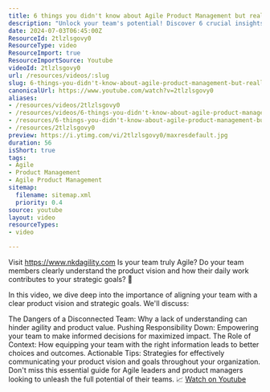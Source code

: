 ```yaml
---
title: 6 things you didn't know about Agile Product Management but really should Part 2
description: "Unlock your team's potential! Discover 6 crucial insights on Agile Product Management to align vision and strategy for maximum impact. \U0001F3AF\U0001F4C8"
date: 2024-07-03T06:45:00Z
ResourceId: 2tlzlsgovy0
ResourceType: video
ResourceImport: true
ResourceImportSource: Youtube
videoId: 2tlzlsgovy0
url: /resources/videos/:slug
slug: 6-things-you-didn't-know-about-agile-product-management-but-really-should-part-2
canonicalUrl: https://www.youtube.com/watch?v=2tlzlsgovy0
aliases:
- /resources/videos/2tlzlsgovy0
- /resources/videos/6-things-you-didn't-know-about-agile-product-management-but-really-should-part-2
- /resources/6-things-you-didn't-know-about-agile-product-management-but-really-should-part-2
- /resources/2tlzlsgovy0
preview: https://i.ytimg.com/vi/2tlzlsgovy0/maxresdefault.jpg
duration: 56
isShort: true
tags:
- Agile
- Product Management
- Agile Product Management
sitemap:
  filename: sitemap.xml
  priority: 0.4
source: youtube
layout: video
resourceTypes:
- video

---
```

 Visit https://www.nkdagility.com Is your team truly Agile? Do your team members clearly understand the product vision and how their daily work contributes to your strategic goals? 🎯

In this video, we dive deep into the importance of aligning your team with a clear product vision and strategic goals. We'll discuss:

The Dangers of a Disconnected Team: Why a lack of understanding can hinder agility and product value.
Pushing Responsibility Down: Empowering your team to make informed decisions for maximized impact.
The Role of Context: How equipping your team with the right information leads to better choices and outcomes.
Actionable Tips: Strategies for effectively communicating your product vision and goals throughout your organization.
Don't miss this essential guide for Agile leaders and product managers looking to unleash the full potential of their teams. 📈 
 [Watch on Youtube](https://www.youtube.com/watch?v=2tlzlsgovy0)
